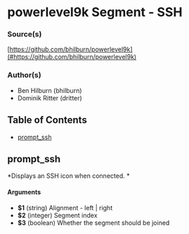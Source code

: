 # powerlevel9k Segment - SSH


### Source(s)

[https://github.com/bhilburn/powerlevel9k](#https://github.com/bhilburn/powerlevel9k)


### Author(s)

- Ben Hilburn (bhilburn)
- Dominik Ritter (dritter)


## Table of Contents

- [prompt_ssh](#prompt_ssh)

## prompt_ssh
*Displays an SSH icon when connected. *

#### Arguments

- **$1** (string) Alignment - left | right
- **$2** (integer) Segment index
- **$3** (boolean) Whether the segment should be joined


